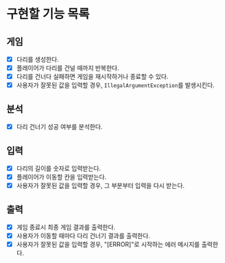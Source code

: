 # 구현할 기능 목록

## 게임

- [x]  다리를 생성한다.
- [x]  플레이어가 다리를 건널 때까지 반복한다.
- [x]  다리를 건너다 실패하면 게임을 재시작하거나 종료할 수 있다.
- [x]  사용자가 잘못된 값을 입력할 경우, `IllegalArgumentException`를 발생시킨다.

## 분석

- [x]  다리 건너기 성공 여부를 분석한다.

## 입력

- [x]  다리의 길이를 숫자로 입력받는다.
- [x]  플레이어가 이동할 칸을 입력받는다.
- [x]  사용자가 잘못된 값을 입력할 경우, 그 부분부터 입력을 다시 받는다.

## 출력

- [x]  게임 종료시 최종 게임 결과를 출력한다.
- [x]  사용자가 이동할 때마다 다리 건너기 결과를 출력한다.
- [x]  사용자가 잘못된 값을 입력할 경우, "[ERROR]"로 시작하는 에러 메시지를 출력한다.